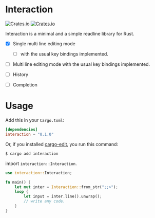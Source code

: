 # Interaction
![Crates.io](https://img.shields.io/crates/l/interaction)
[![Crates.io](https://img.shields.io/crates/v/rusfuse.svg)](https://crates.io/crates/interaction)

Interaction is a minimal and a simple readline library for Rust.

* [x] Single multi line editing mode
  * [ ] with the usual key bindings implemented.
* [ ] Multi line editing mode with the usual key bindings implemented.
* [ ] History
* [ ] Completion


# Usage 
Add this in your `Cargo.toml`:

```toml
[dependencies]
interaction = "0.1.0"
```

Or, if you installed [cargo-edit](https://github.com/killercup/cargo-edit), you run this command:

```sh
$ cargo add interaction
```

import `interaction::Interaction`.

```rust
use interaction::Interaction;

fn main() {
    let mut inter = Interaction::from_str(";;>");
    loop {
        let input = inter.line().unwrap();
        // write any code.
    }
}
```
